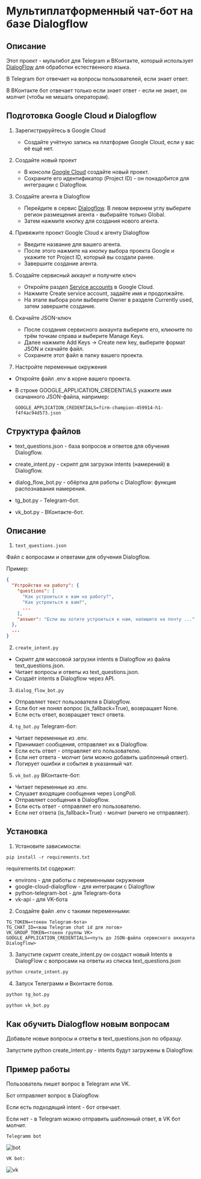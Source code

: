 # Мультиплатформенный чат-бот на базе Dialogflow

## Описание
Этот проект - мультибот для Telegram и ВКонтакте, который использует [DialogFlow](https://dialogflow.cloud.google.com/) для обработки естественного языка.

В Telegram бот отвечает на вопросы пользователей, если знает ответ.

В ВКонтакте бот отвечает только если знает ответ - если не знает, он молчит (чтобы не мешать операторам).

## Подготовка Google Cloud и Dialogflow
1. Зарегистрируйтесь в Google Cloud
    - Создайте учётную запись на платформе Google Cloud, если у вас её ещё нет.

2. Создайте новый проект
    - В консоли [Google Cloud](https://console.cloud.google.com/projectcreate?previousPage=%2Fwelcome%3Fproject%3Dregal-fortress-361907&organizationId=0) создайте новый проект.
    - Сохраните его идентификатор (Project ID) - он понадобится для интеграции с Dialogflow.

3. Создайте агента в Dialogflow
    - Перейдите в сервис [Dialogflow](https://dialogflow.cloud.google.com/#/newAgent). В левом верхнем углу выберите регион размещения агента - выбирайте только Global.
    - Затем нажмите кнопку для создания нового агента.

4. Привяжите проект Google Cloud к агенту Dialogflow
    - Введите название для вашего агента.
    - После этого нажмите на кнопку выбора проекта Google и укажите тот Project ID, который вы создали ранее.
    - Завершите создание агента.

5. Создайте сервисный аккаунт и получите ключ
    - Откройте раздел [Service accounts](https://console.cloud.google.com/iam-admin/serviceaccounts?project=regal-fortress-361907&inv=1&invt=AbxfhA) в Google Cloud.
    - Нажмите Create service account, задайте имя и продолжайте.
    - На этапе выбора роли выберите Owner в разделе Currently used, затем завершите создание.

6. Скачайте JSON-ключ
    - После создания сервисного аккаунта выберите его, кликните по трём точкам справа и выберите Manage Keys.
    - Далее нажмите Add Keys → Create new key, выберите формат JSON и скачайте файл.
    - Сохраните этот файл в папку вашего проекта.

7. Настройте переменные окружения
  - Откройте файл .env в корне вашего проекта.
  - В строке GOOGLE_APPLICATION_CREDENTIALS укажите имя скачанного JSON-файла, например:

    ```text
    GOOGLE_APPLICATION_CREDENTIALS=firm-champion-459914-h1-f4f4ac94d573.json
    ```

## Структура файлов

- text_questions.json - база вопросов и ответов для обучения Dialogflow.

- create_intent.py - скрипт для загрузки intents (намерений) в Dialogflow.

- dialog_flow_bot.py - обёртка для работы с Dialogflow: функция распознавания намерения.

- tg_bot.py - Telegram-бот.

- vk_bot.py - ВКонтакте-бот.


## Описание
1. `text_questions.json`

Файл с вопросами и ответами для обучения Dialogflow. 

Пример:

```json
{
  "Устройство на работу": {
    "questions": [
      "Как устроиться к вам на работу?",
      "Как устроиться к вам?",
      ...
    ],
    "answer": "Если вы хотите устроиться к нам, напишите на почту ..."
  },
  ...
}
```
2. `create_intent.py`

- Скрипт для массовой загрузки intents в Dialogflow из файла text_questions.json.
- Читает вопросы и ответы из text_questions.json.
- Создаёт intents в Dialogflow через API.

3. `dialog_flow_bot.py`
- Отправляет текст пользователя в Dialogflow.
- Если бот не понял вопрос (is_fallback=True), возвращает None.
- Если есть ответ, возвращает текст ответа.

4. `tg_bot.py`
Telegram-бот:
- Читает переменные из .env.
- Принимает сообщения, отправляет их в Dialogflow.
- Если есть ответ - отправляет его пользователю.
- Если нет ответа - молчит (или можно добавить шаблонный ответ).
- Логирует ошибки и события в указанный чат.

5. `vk_bot.py`
ВКонтакте-бот:

- Читает переменные из .env.
- Слушает входящие сообщения через LongPoll.
- Отправляет сообщения в Dialogflow.
- Если есть ответ - отправляет его пользователю.
- Если нет ответа (is_fallback=True) - молчит (ничего не отправляет).


## Установка
1. Установите зависимости:

```text
pip install -r requirements.txt
```

requirements.txt cодержит:
- environs - для работы с переменными окружения
- google-cloud-dialogflow - для интеграции с Dialogflow
- python-telegram-bot - для Telegram-бота
- vk-api - для VK-бота

2. Создайте файл .env с такими переменными:

```text
TG_TOKEN=<токен Telegram-бота>
TG_CHAT_ID=<ваш Telegram chat id для логов>
VK_GROUP_TOKEN=<токен группы VK>
GOOGLE_APPLICATION_CREDENTIALS=<путь до JSON-файла сервисного аккаунта Dialogflow>
```
3. Запустите скрипт create_intent.py он создаст новый Intents в DialogFlow с вопросами на ответы из списка text_questions.json

```python
python create_intent.py
```

4. Запуск Телеграмм и Вконтакте ботов.
```python
python tg_bot.py

python vk_bot.py
```

## Как обучить Dialogflow новым вопросам
Добавьте новые вопросы и ответы в text_questions.json по образцу.

Запустите python create_intent.py - intents будут загружены в Dialogflow.

## Пример работы
Пользователь пишет вопрос в Telegram или VK.

Бот отправляет вопрос в Dialogflow.

Если есть подходящий intent - бот отвечает.

Если нет - в Telegram можно отправить шаблонный ответ, в VK бот молчит.

`Telegramm bot` 

![bot](https://private-user-images.githubusercontent.com/147311692/444301737-dc86fea3-2b5f-4431-93a6-c13fdb0facc6.gif?jwt=eyJhbGciOiJIUzI1NiIsInR5cCI6IkpXVCJ9.eyJpc3MiOiJnaXRodWIuY29tIiwiYXVkIjoicmF3LmdpdGh1YnVzZXJjb250ZW50LmNvbSIsImtleSI6ImtleTUiLCJleHAiOjE3NDczNDUyNDYsIm5iZiI6MTc0NzM0NDk0NiwicGF0aCI6Ii8xNDczMTE2OTIvNDQ0MzAxNzM3LWRjODZmZWEzLTJiNWYtNDQzMS05M2E2LWMxM2ZkYjBmYWNjNi5naWY_WC1BbXotQWxnb3JpdGhtPUFXUzQtSE1BQy1TSEEyNTYmWC1BbXotQ3JlZGVudGlhbD1BS0lBVkNPRFlMU0E1M1BRSzRaQSUyRjIwMjUwNTE1JTJGdXMtZWFzdC0xJTJGczMlMkZhd3M0X3JlcXVlc3QmWC1BbXotRGF0ZT0yMDI1MDUxNVQyMTM1NDZaJlgtQW16LUV4cGlyZXM9MzAwJlgtQW16LVNpZ25hdHVyZT0yYjFhYjk4ZTQ5ZWUxNzlmYmExZTU4MjVmN2JhNWMwNmJiZWQxNDYwZjNmZTIzZTRkMTgxOWNhYmI0MjJiMDE3JlgtQW16LVNpZ25lZEhlYWRlcnM9aG9zdCJ9.YQkCFStlX0HZPvcvCYCNq3Ipi1rvL4ghuUwLXEw4W_w)

`VK bot:`

![vk](https://private-user-images.githubusercontent.com/147311692/444304262-3937f101-4c23-4324-9050-c039e8a8728c.gif?jwt=eyJhbGciOiJIUzI1NiIsInR5cCI6IkpXVCJ9.eyJpc3MiOiJnaXRodWIuY29tIiwiYXVkIjoicmF3LmdpdGh1YnVzZXJjb250ZW50LmNvbSIsImtleSI6ImtleTUiLCJleHAiOjE3NDczNDU4MzgsIm5iZiI6MTc0NzM0NTUzOCwicGF0aCI6Ii8xNDczMTE2OTIvNDQ0MzA0MjYyLTM5MzdmMTAxLTRjMjMtNDMyNC05MDUwLWMwMzllOGE4NzI4Yy5naWY_WC1BbXotQWxnb3JpdGhtPUFXUzQtSE1BQy1TSEEyNTYmWC1BbXotQ3JlZGVudGlhbD1BS0lBVkNPRFlMU0E1M1BRSzRaQSUyRjIwMjUwNTE1JTJGdXMtZWFzdC0xJTJGczMlMkZhd3M0X3JlcXVlc3QmWC1BbXotRGF0ZT0yMDI1MDUxNVQyMTQ1MzhaJlgtQW16LUV4cGlyZXM9MzAwJlgtQW16LVNpZ25hdHVyZT0zY2U0NzhiZjQwYzI3NTlmZjQ5ZDA2YjM4YWNhMjJjZmY3YTllZWQyNTJmZDAwYWNlZDIyNDI1NTIzMmEzOTg1JlgtQW16LVNpZ25lZEhlYWRlcnM9aG9zdCJ9.Zsc0cAf3VQg0vZx02VV2yCoGGQoohsGUkFgj80w5avY) 